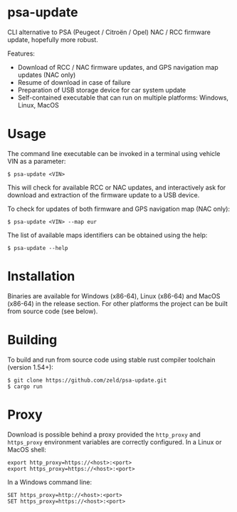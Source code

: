 # psa-update

CLI alternative to PSA (Peugeot / Citroën / Opel) NAC / RCC firmware update, hopefully more robust.

Features:
- Download of RCC / NAC firmware updates, and GPS navigation map updates (NAC only)
- Resume of download in case of failure
- Preparation of USB storage device for car system update
- Self-contained executable that can run on multiple platforms: Windows, Linux, MacOS

# Usage

The command line executable can be invoked in a terminal using vehicle VIN as a parameter:
```
$ psa-update <VIN>
```
This will check for available RCC or NAC updates, and interactively ask for download and extraction of the firmware update to a USB device.

To check for updates of both firmware and GPS navigation map (NAC only):
```
$ psa-update <VIN> --map eur
```

The list of available maps identifiers can be obtained using the help:
```
$ psa-update --help
```

# Installation

Binaries are available for Windows (x86-64), Linux (x86-64) and MacOS (x86-64) in the release section. For other platforms the project can be built from source code (see below).

# Building

To build and run from source code using stable rust compiler toolchain (version 1.54+):
```
$ git clone https://github.com/zeld/psa-update.git
$ cargo run
```

# Proxy

Download is possible behind a proxy provided the `http_proxy` and `https_proxy` environment variables are correctly configured.
In a Linux or MacOS shell:
```
export http_proxy=https://<host>:<port>
export https_proxy=https://<host>:<port>
```
In a Windows command line:
```
SET https_proxy=http://<host>:<port>
SET https_proxy=https://<host>:<port>
```
